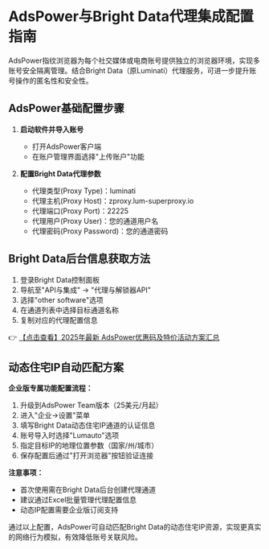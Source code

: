 # AdsPower与Bright Data代理集成配置指南

AdsPower指纹浏览器为每个社交媒体或电商账号提供独立的浏览器环境，实现多账号安全隔离管理。结合Bright Data（原Luminati）代理服务，可进一步提升账号操作的匿名性和安全性。

## AdsPower基础配置步骤

1. **启动软件并导入账号**
   - 打开AdsPower客户端
   - 在账户管理界面选择"上传账户"功能

2. **配置Bright Data代理参数**
   - 代理类型(Proxy Type)：luminati
   - 代理主机(Proxy Host)：zproxy.lum-superproxy.io
   - 代理端口(Proxy Port)：22225
   - 代理用户(Proxy User)：您的通道用户名
   - 代理密码(Proxy Password)：您的通道密码

## Bright Data后台信息获取方法

1. 登录Bright Data控制面板
2. 导航至"API与集成" → "代理与解锁器API"
3. 选择"other software"选项
4. 在通道列表中选择目标通道名称
5. 复制对应的代理配置信息

👉 [【点击查看】2025年最新 AdsPower优惠码及特价活动方案汇总](https://bit.ly/adspower_free)

## 动态住宅IP自动匹配方案

**企业版专属功能配置流程：**

1. 升级到AdsPower Team版本（25美元/月起）
2. 进入"企业→设置"菜单
3. 填写Bright Data动态住宅IP通道的认证信息
4. 账号导入时选择"Lumauto"选项
5. 指定目标IP的地理位置参数（国家/州/城市）
6. 保存配置后通过"打开浏览器"按钮验证连接

**注意事项：**
- 首次使用需在Bright Data后台创建代理通道
- 建议通过Excel批量管理代理配置信息
- 动态IP配置需要企业版订阅支持

通过以上配置，AdsPower可自动匹配Bright Data的动态住宅IP资源，实现更真实的网络行为模拟，有效降低账号关联风险。